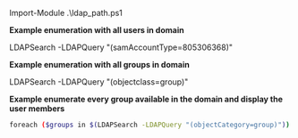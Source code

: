 Import-Module .\ldap_path.ps1

**Example enumeration with all users in domain**

LDAPSearch -LDAPQuery "(samAccountType=805306368)"

**Example enumeration with all groups in domain**

LDAPSearch -LDAPQuery "(objectclass=group)"

**Example enumerate every group available in the domain and display the user members**

```sh
foreach ($groups in $(LDAPSearch -LDAPQuery "(objectCategory=group)")) {$group.properties | select {$_.cn}, {$_.member}}
```
